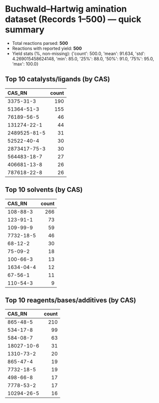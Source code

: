 # Buchwald–Hartwig amination dataset (Records 1–500) — quick summary

- Total reactions parsed: **500**
- Reactions with reported yield: **500**
- Yield stats (%, non-missing): {'count': 500.0, 'mean': 91.634, 'std': 4.269015458624148, 'min': 85.0, '25%': 88.0, '50%': 91.0, '75%': 95.0, 'max': 100.0}

## Top 10 catalysts/ligands (by CAS)

| CAS_RN       |   count |
|:-------------|--------:|
| 3375-31-3    |     190 |
| 51364-51-3   |     155 |
| 76189-56-5   |      46 |
| 131274-22-1  |      44 |
| 2489525-81-5 |      31 |
| 52522-40-4   |      30 |
| 2873417-75-3 |      30 |
| 564483-18-7  |      27 |
| 406681-13-8  |      26 |
| 787618-22-8  |      26 |

## Top 10 solvents (by CAS)

| CAS_RN    |   count |
|:----------|--------:|
| 108-88-3  |     266 |
| 123-91-1  |      73 |
| 109-99-9  |      59 |
| 7732-18-5 |      46 |
| 68-12-2   |      30 |
| 75-09-2   |      18 |
| 100-66-3  |      13 |
| 1634-04-4 |      12 |
| 67-56-1   |      11 |
| 110-54-3  |       9 |

## Top 10 reagents/bases/additives (by CAS)

| CAS_RN     |   count |
|:-----------|--------:|
| 865-48-5   |     210 |
| 534-17-8   |      99 |
| 584-08-7   |      63 |
| 18027-10-6 |      31 |
| 1310-73-2  |      20 |
| 865-47-4   |      19 |
| 7732-18-5  |      19 |
| 498-66-8   |      17 |
| 7778-53-2  |      17 |
| 10294-26-5 |      16 |